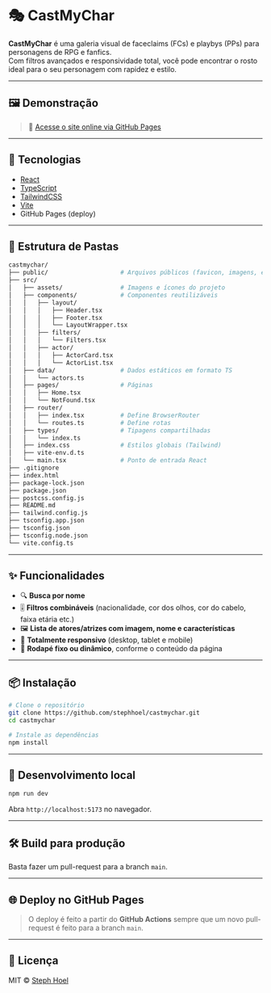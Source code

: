 # 🎭 CastMyChar

**CastMyChar** é uma galeria visual de faceclaims (FCs) e playbys (PPs) para personagens de RPG e fanfics.  
Com filtros avançados e responsividade total, você pode encontrar o rosto ideal para o seu personagem com rapidez e estilo.

---

## 🖼️ Demonstração

> 🔗 [Acesse o site online via GitHub Pages](https://stephhoel.github.io/castmychar)

<!--
  Quero implementar:
  - ~~[entender] HMR mais leve e rápido~~
  - ~~Extrair services e utils~~
  - ~~Biome + Tipagem Mais Estrita~~
  - ~~Otimização da Build com Vite~~
  - ~~Lazy loading de imagens~~
  - ~~Code Splitting via Rotas Dinâmicas~~
  - ~~Melhor experiência de dev~~
  - ~~Página de solicitação de inclusão de PP (com todos os campos)~~
  - Página de solicitação de edição de PP (com nome do pp sem possibilidade de edição + campo para dizer oq precisa ser editado)
  - Testes automatizados
  - Validação e animações com feedback
  - Paginação ou infinite scroll
  - Trocar alert() por toast (da sonner | procurar como fazer)
-->

---

## 🚀 Tecnologias

- [React](https://reactjs.org/)
- [TypeScript](https://www.typescriptlang.org/)
- [TailwindCSS](https://tailwindcss.com/)
- [Vite](https://vitejs.dev/)
- GitHub Pages (deploy)

---

## 📁 Estrutura de Pastas

```bash
castmychar/
├── public/                    # Arquivos públicos (favicon, imagens, etc.)
├── src/
│   ├── assets/                # Imagens e ícones do projeto
│   ├── components/            # Componentes reutilizáveis
│   │   ├── layout/
│   │   │   ├── Header.tsx
│   │   │   ├── Footer.tsx
│   │   │   └── LayoutWrapper.tsx
│   │   ├── filters/
│   │   │   └── Filters.tsx
│   │   ├── actor/
│   │   │   ├── ActorCard.tsx
│   │   │   └── ActorList.tsx
│   ├── data/                  # Dados estáticos em formato TS
│   │   └── actors.ts
│   ├── pages/                 # Páginas
│   │   ├── Home.tsx
│   │   └── NotFound.tsx
│   ├── router/
│   │   ├── index.tsx          # Define BrowserRouter
│   │   └── routes.ts          # Define rotas
│   ├── types/                 # Tipagens compartilhadas
│   │   └── index.ts
│   ├── index.css              # Estilos globais (Tailwind)
│   ├── vite-env.d.ts
│   └── main.tsx               # Ponto de entrada React
├── .gitignore
├── index.html
├── package-lock.json
├── package.json
├── postcss.config.js
├── README.md
├── tailwind.config.js
├── tsconfig.app.json
├── tsconfig.json
├── tsconfig.node.json
└── vite.config.ts
````

---

## ✨ Funcionalidades

* 🔍 **Busca por nome**
* 🎚️ **Filtros combináveis** (nacionalidade, cor dos olhos, cor do cabelo, faixa etária etc.)
* 🖼️ **Lista de atores/atrizes com imagem, nome e características**
* 📱 **Totalmente responsivo** (desktop, tablet e mobile)
* 🦶 **Rodapé fixo ou dinâmico**, conforme o conteúdo da página

---

## 📦 Instalação

```bash
# Clone o repositório
git clone https://github.com/stephhoel/castmychar.git
cd castmychar

# Instale as dependências
npm install
```

---

## 🧪 Desenvolvimento local

```bash
npm run dev
```

Abra `http://localhost:5173` no navegador.

---

## 🛠️ Build para produção

Basta fazer um pull-request para a branch `main`.

---

## 🌐 Deploy no GitHub Pages

> O deploy é feito a partir do **GitHub Actions** sempre que um novo pull-request é feito para a branch `main`.

---

## 📖 Licença

MIT © [Steph Hoel](https://github.com/stephhoel)
